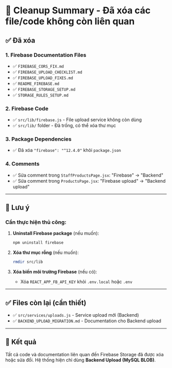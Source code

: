 # 🧹 Cleanup Summary - Đã xóa các file/code không còn liên quan

## ✅ Đã xóa

### 1. **Firebase Documentation Files**
- ✅ `FIREBASE_CORS_FIX.md`
- ✅ `FIREBASE_UPLOAD_CHECKLIST.md`
- ✅ `FIREBASE_UPLOAD_FIXES.md`
- ✅ `README_FIREBASE.md`
- ✅ `FIREBASE_STORAGE_SETUP.md`
- ✅ `STORAGE_RULES_SETUP.md`

### 2. **Firebase Code**
- ✅ `src/lib/firebase.js` - File upload service không còn dùng
- ✅ `src/lib/` folder - Đã trống, có thể xóa thư mục

### 3. **Package Dependencies**
- ✅ Đã xóa `"firebase": "^12.4.0"` khỏi `package.json`

### 4. **Comments**
- ✅ Sửa comment trong `StaffProductsPage.jsx`: "Firebase" → "Backend"
- ✅ Sửa comment trong `ProductsPage.jsx`: "Firebase upload" → "Backend upload"

---

## 📝 Lưu ý

### Cần thực hiện thủ công:

1. **Uninstall Firebase package** (nếu muốn):
   ```bash
   npm uninstall firebase
   ```

2. **Xóa thư mục rỗng** (nếu muốn):
   ```bash
   rmdir src/lib
   ```

3. **Xóa biến môi trường Firebase** (nếu có):
   - Xóa `REACT_APP_FB_API_KEY` khỏi `.env.local` hoặc `.env`

---

## ✅ Files còn lại (cần thiết)

- ✅ `src/services/uploads.js` - Service upload mới (Backend)
- ✅ `BACKEND_UPLOAD_MIGRATION.md` - Documentation cho Backend upload

---

## 🎯 Kết quả

Tất cả code và documentation liên quan đến Firebase Storage đã được xóa hoặc sửa đổi. Hệ thống hiện chỉ dùng **Backend Upload (MySQL BLOB)**.

